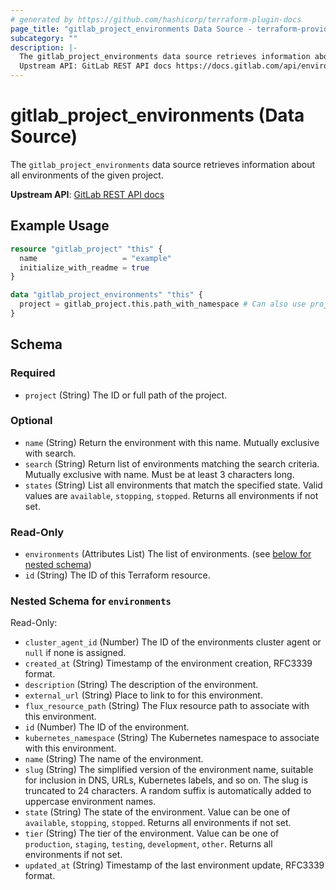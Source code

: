 ```yaml
---
# generated by https://github.com/hashicorp/terraform-plugin-docs
page_title: "gitlab_project_environments Data Source - terraform-provider-gitlab"
subcategory: ""
description: |-
  The gitlab_project_environments data source retrieves information about all environments of the given project.
  Upstream API: GitLab REST API docs https://docs.gitlab.com/api/environments/#list-environments
---
```


# gitlab_project_environments (Data Source)

The `gitlab_project_environments` data source retrieves information about all environments of the given project.

**Upstream API**: [GitLab REST API docs](https://docs.gitlab.com/api/environments/#list-environments)

## Example Usage

```terraform
resource "gitlab_project" "this" {
  name                   = "example"
  initialize_with_readme = true
}

data "gitlab_project_environments" "this" {
  project = gitlab_project.this.path_with_namespace # Can also use project id
}
```

<!-- schema generated by tfplugindocs -->
## Schema

### Required

- `project` (String) The ID or full path of the project.

### Optional

- `name` (String) Return the environment with this name. Mutually exclusive with search.
- `search` (String) Return list of environments matching the search criteria. Mutually exclusive with name. Must be at least 3 characters long.
- `states` (String) List all environments that match the specified state. Valid values are `available`, `stopping`, `stopped`. Returns all environments if not set.

### Read-Only

- `environments` (Attributes List) The list of environments. (see [below for nested schema](#nestedatt--environments))
- `id` (String) The ID of this Terraform resource.

<a id="nestedatt--environments"></a>
### Nested Schema for `environments`

Read-Only:

- `cluster_agent_id` (Number) The ID of the environments cluster agent or `null` if none is assigned.
- `created_at` (String) Timestamp of the environment creation, RFC3339 format.
- `description` (String) The description of the environment.
- `external_url` (String) Place to link to for this environment.
- `flux_resource_path` (String) The Flux resource path to associate with this environment.
- `id` (Number) The ID of the environment.
- `kubernetes_namespace` (String) The Kubernetes namespace to associate with this environment.
- `name` (String) The name of the environment.
- `slug` (String) The simplified version of the environment name, suitable for inclusion in DNS, URLs, Kubernetes labels, and so on. The slug is truncated to 24 characters. A random suffix is automatically added to uppercase environment names.
- `state` (String) The state of the environment. Value can be one of `available`, `stopping`, `stopped`. Returns all environments if not set.
- `tier` (String) The tier of the environment. Value can be one of `production`, `staging`, `testing`, `development`, `other`. Returns all environments if not set.
- `updated_at` (String) Timestamp of the last environment update, RFC3339 format.
